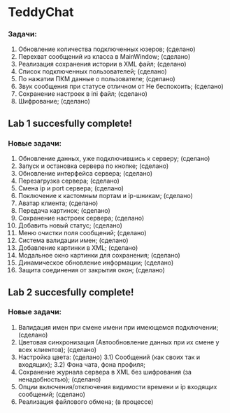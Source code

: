 # TeddyChat
### Задачи:
1) Обновление количества подключенных юзеров; (сделано)
2) Перехват сообщений из класса в MainWindow; (сделано)
3) Реализация сохранения истории в XML файл; (сделано)
4) Список подключенных пользователей; (сделано)
5) По нажатии ПКМ данные о пользователе; (сделано)
6) Звук сообщения при статусе отличном от Не беспокоить; (сделано)
7) Сохранение настроек в ini файл; (сделано)
8) Шифрование; (сделано)
## Lab 1 succesfully complete!
### Новые задачи:
1) Обновление данных, уже подключившись к серверу; (сделано)
2) Запуск и остановка сервера по кнопке; (сделано)
3) Обновление интерфейса сервера; (сделано)
4) Перезагрузка сервера; (сделано)
5) Смена ip и port сервера; (сделано)
6) Поключение к кастомным портам и ip-шникам; (сделано)
7) Аватар клиента; (сделано)
8) Передача картинок; (сделано)
9) Сохранение настроек сервера; (сделано)
10) Добавить новый статус; (сделано)
11) Меню очистки поля сообщений; (сделано)
12) Система валидации имен; (сделано)
13) Добавление картинки в XML; (сделано)
14) Модальное окно картинки для сохранения; (сделано)
15) Динамическое обновление информации; (сделано)
16) Защита соединения от закрытия окон; (сделано)
## Lab 2 succesfully complete!
### Новые задачи:
1) Валидация имен при смене имени при имеющемся подключении; (сделано)
2) Цветовая синхронизация (Автообновление данных при их смене у всех клиентов); (сделано)
3) Настройка цвета: (сделано)
  3.1) Сообщений (как своих так и входящих);
  3.2) Фона чата, фона профиля;
4) Сохранение журнала сервера в XML без шифрования (за ненадобностью); (сделано)
5) Опции включения/отключения видимости времени и ip входящих сообщений; (сделано)
6) Реализация файлового обмена; (в процессе)
